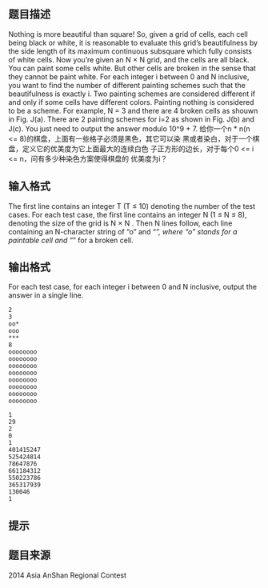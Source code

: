 


## 题目描述
Nothing is more beautiful than square! So, given a grid of cells, each cell being black or white, it is reasonable to evaluate this grid’s beautifulness by the side length of its maximum continuous subsquare which fully consists of white cells.
Now you’re given an N × N grid, and the cells are all black. You can paint some cells white. But other cells are broken in the sense that they cannot be paint white. For each integer i between 0 and N inclusive, you want to find the number of different painting schemes such that the beautifulness is exactly i. Two painting schemes are considered different if and only if some cells have different colors. Painting nothing is considered to be a scheme.
For example, N = 3 and there are 4 broken cells as shouwn in Fig. J(a). There are 2 painting schemes for i=2 as shown in Fig. J(b) and J(c).
You just need to output the answer modulo 10^9 + 7.
给你一个n * n(n <= 8)的棋盘，上面有一些格子必须是黑色，其它可以染
黑或者染白，对于一个棋盘，定义它的优美度为它上面最大的连续白色
子正方形的边长，对于每个0 <= i <= n，问有多少种染色方案使得棋盘的
优美度为i？
## 输入格式
The first line contains an integer T (T ≤ 10) denoting the number of the test cases.
For  each test case, the first line contains an integer N (1 ≤ N ≤ 8),  denoting the size of the grid is N × N . Then N lines follow, each line  containing an N-character string of “o” and “*”, where “o” stands for a  paintable cell and “*” for a broken cell.
## 输出格式
For each test case, for each integer i between 0 and N inclusive, output the answer in a single line.

```input1
2
3
oo*
ooo
***
8
oooooooo
oooooooo
oooooooo
oooooooo
oooooooo
oooooooo
oooooooo
oooooooo

```

```output1
1
29
2
0
1
401415247
525424814
78647876
661184312
550223786
365317939
130046
1
```

## 提示
## 题目来源
2014 Asia AnShan Regional Contest 


